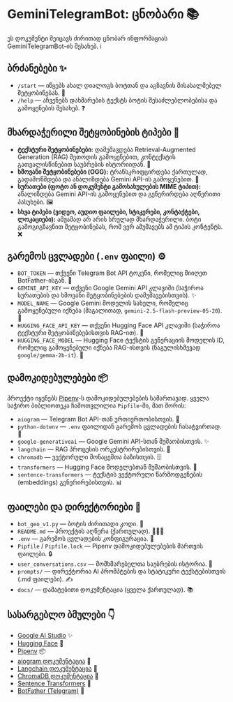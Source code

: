 # GeminiTelegramBot: ცნობარი 📚

ეს დოკუმენტი შეიცავს ძირითად ცნობარ ინფორმაციას GeminiTelegramBot-ის შესახებ. ℹ️

## ბრძანებები ✨

- `/start` — იწყებს ახალ დიალოგს ბოტთან და აგზავნის მისასალმებელ შეტყობინებას. 👋
- `/help` — აჩვენებს დახმარების ტექსტს ბოტის შესაძლებლობებისა და გამოყენების შესახებ. ❓

## მხარდაჭერილი შეტყობინების ტიპები 📩

- **ტექსტური შეტყობინებები:** დამუშავდება Retrieval-Augmented Generation (RAG) მეთოდის გამოყენებით, კონტექსტის გათვალისწინებით საუბრების ისტორიიდან. 💬
- **ხმოვანი შეტყობინებები (OGG):** ტრანსკრიფცირდება ქართულად, გადამოწმდება და ანალიზდება Gemini API-ის გამოყენებით. 🎤
- **სურათები (ფოტო ან დოკუმენტი გამოსახულების MIME ტიპით):** ანალიზდება Gemini API-ის გამოყენებით და გენერირდება აღწერითი პასუხები. 🖼️
- **სხვა ტიპები (ვიდეო, აუდიო ფაილები, სტიკერები, კონტაქტები, ლოკაციები):** ამჟამად არ არის სრულად მხარდაჭერილი. ბოტი გამოგიგზავნით შეტყობინებას, რომ ვერ ამუშავებს ამ ტიპის კონტენტს. ❌

## გარემოს ცვლადები (`.env` ფაილი) ⚙️

- `BOT_TOKEN` — თქვენი Telegram Bot API ტოკენი, რომელიც მიიღეთ BotFather-ისგან. 🔑
- `GEMINI_API_KEY` — თქვენი Google Gemini API კლავიში (საჭიროა სურათების და ხმოვანი შეტყობინებების დამუშავებისთვის). ✨
- `MODEL_NAME` — Google Gemini მოდელის სახელი, რომელიც გამოყენებული იქნება (მაგალითად, `gemini-2.5-flash-preview-05-20`). 🧠
- `HUGGING_FACE_API_KEY` — თქვენი Hugging Face API კლავიში (საჭიროა ტექსტური შეტყობინებებისთვის RAG-ით). 🤗
- `HUGGING_FACE_MODEL` — Hugging Face ტექსტის გენერაციის მოდელის ID, რომელიც გამოყენებული იქნება RAG-ისთვის (ნაგულისხმევად `google/gemma-2b-it`). 🤖

## დამოკიდებულებები 📦

პროექტი იყენებს [Pipenv](https://pipenv.pypa.io/en/latest/)-ს დამოკიდებულებების სამართავად. ყველა საჭირო ბიბლიოთეკა ჩამოთვლილია `Pipfile`-ში, მათ შორის:

- `aiogram` — Telegram Bot API-თან ურთიერთობისთვის. 📱
- `python-dotenv` — `.env` ფაილიდან გარემოს ცვლადების ჩასატვირთად. 📄
- `google-generativeai` — Google Gemini API-სთან მუშაობისთვის. ✨
- `langchain` — RAG პროცესის ორკესტრირებისთვის. 🔗
- `chromadb` — ვექტორული მონაცემთა ბაზისთვის. 🗄️
- `transformers` — Hugging Face მოდელებთან მუშაობისთვის. 🤗
- `sentence-transformers` — ტექსტის ვექტორული წარმოდგენების (embeddings) გენერირებისთვის. 📊

## ფაილები და დირექტორიები 📁

- `bot_geo_v1.py` — ბოტის ძირითადი კოდი. 🐍
- `README.md` — პროექტის აღწერა (ქართულად). 📖🇬🇪
- `.env` — გარემოს ცვლადების კონფიგურაცია. 🔑
- `Pipfile` / `Pipfile.lock` — Pipenv დამოკიდებულებების მართვის ფაილები. 🔒
- `user_conversations.csv` — მომხმარებელთა საუბრების ისტორია. 💾
- `prompts/` — დირექტორია AI პრომპტების და სტატიკური ტექსტებისთვის (.md ფაილები). ✍️
- `docs/` — დამატებითი დოკუმენტაცია (ყველა ქართულად). 📚

## სასარგებლო ბმულები 👇

- [Google AI Studio](https://aistudio.google.com/) ✨
- [Hugging Face](https://huggingface.co/) 🤗
- [Pipenv](https://pipenv.pypa.io/en/latest/) 📦
- [aiogram დოკუმენტაცია](https://docs.aiogram.dev/en/latest/) 📖
- [Langchain დოკუმენტაცია](https://python.langchain.com/v0.1/docs/) 📖
- [ChromaDB დოკუმენტაცია](https://docs.trychroma.com/) 📖
- [Sentence Transformers](https://www.sbert.net/) 📖
- [BotFather (Telegram)](https://core.telegram.org/bots#botfather) 🤖
